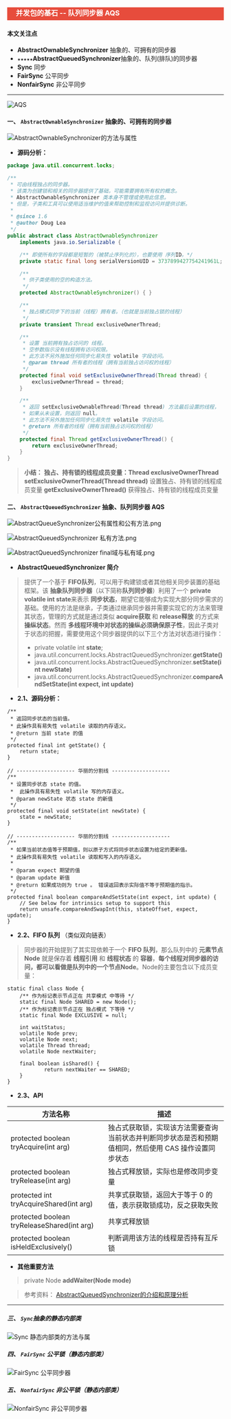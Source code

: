 <h3 style="padding-bottom:6px; padding-left:20px; color:#ffffff; background-color:#E74C3C;">并发包的基石 -- 队列同步器 AQS</h3>

#### 本文关注点
* **AbstractOwnableSynchronizer** 抽象的、可拥有的同步器
* `★★★★★`**AbstractQueuedSynchronizer**抽象的、队列(排队)的同步器
* **Sync** 同步
* **FairSync** 公平同步
* **NonfairSync** 非公平同步

---
![AQS](https://upload-images.jianshu.io/upload_images/11476758-15ca6a3e1415a256.png?imageMogr2/auto-orient/strip%7CimageView2/2/w/1240)


#### 一、 `AbstractOwnableSynchronizer` 抽象的、可拥有的同步器
![AbstractOwnableSynchronizer的方法与属性](https://upload-images.jianshu.io/upload_images/11476758-f0950e50411f1845.png?imageMogr2/auto-orient/strip%7CimageView2/2/w/1240)

* **源码分析：**
```java
package java.util.concurrent.locks;

/**
 * 可由线程独占的同步器。
 * 该类为创建锁和相关的同步器提供了基础，可能需要拥有所有权的概念。
 * AbstractOwnableSynchronizer 类本身不管理或使用此信息。
 * 但是，子类和工具可以使用适当维护的值来帮助控制和监视访问并提供诊断。
 *
 * @since 1.6
 * @author Doug Lea
 */
public abstract class AbstractOwnableSynchronizer
    implements java.io.Serializable {

    /** 即使所有的字段都是短暂的（被禁止序列化的），也要使用 序列ID。*/
    private static final long serialVersionUID = 3737899427754241961L;

    /**
     * 供子类使用的空的构造方法。
     */
    protected AbstractOwnableSynchronizer() { }

    /**
     * 独占模式同步下的当前（线程）拥有者。（也就是当前独占锁的线程）
     */
    private transient Thread exclusiveOwnerThread;

    /**
     * 设置 当前拥有独占访问的 线程。
     * 空参数指示没有线程拥有访问权限。
     * 此方法不另外施加任何同步化易失性 volatile 字段访问。
     * @param thread 所有者的线程（拥有当前独占访问权的线程）
     */
    protected final void setExclusiveOwnerThread(Thread thread) {
        exclusiveOwnerThread = thread;
    }

    /**
     * 返回 setExclusiveOwnableThread(Thread thread) 方法最后设置的线程，
     * 如果从未设置，则返回 null。
     * 此方法不另外施加任何同步化易失性 volatile 字段访问。
     * @return 所有者的线程（拥有当前独占访问权的线程）
     */
    protected final Thread getExclusiveOwnerThread() {
        return exclusiveOwnerThread;
    }
}
```
> **小结：**
> **独占、持有锁的线程成员变量：Thread exclusiveOwnerThread**
> **setExclusiveOwnerThread(Thread thread)** 设置独占、持有锁的线程成员变量
> **getExclusiveOwnerThread()** 获得独占、持有锁的线程成员变量


#### 二、 `AbstractQueuedSynchronizer` 抽象、队列同步器 AQS
![AbstractQueueSynchronizer公有属性和公有方法.png](https://upload-images.jianshu.io/upload_images/11476758-10ff5c98c4f752a9.png?imageMogr2/auto-orient/strip%7CimageView2/2/w/1240)

![AbstractQueuedSynchronizer 私有方法.png](https://upload-images.jianshu.io/upload_images/11476758-b373d216213b6845.png?imageMogr2/auto-orient/strip%7CimageView2/2/w/1240)

![AbstractQueuedSynchronizer final域与私有域.png](https://upload-images.jianshu.io/upload_images/11476758-4e2da27a6904ad4d.png?imageMogr2/auto-orient/strip%7CimageView2/2/w/1240)

* **AbstractQueuedSynchronizer 简介**
> 提供了一个基于 **FIFO队列**，可以用于构建锁或者其他相关同步装置的基础框架。该 **抽象队列同步器**（以下简称**队列同步器**）利用了一个 **private volatile int state**来表示 **同步状态**，期望它能够成为实现大部分同步需求的基础。使用的方法是继承，子类通过继承同步器并需要实现它的方法来管理其状态，管理的方式就是通过类似 **acquire获取** 和 **release释放** 的方式来 **操纵状态**。然而 **多线程环境中对状态的操纵必须确保原子性**，因此子类对于状态的把握，需要使用这个同步器提供的以下三个方法对状态进行操作：
> * private volatile int **state**;
> * java.util.concurrent.locks.AbstractQueuedSynchronizer.**getState()**
> * java.util.concurrent.locks.AbstractQueuedSynchronizer.**setState(int newState)**
> * java.util.concurrent.locks.AbstractQueuedSynchronizer.**compareAndSetState(int expect, int update)**
* **2.1、源码分析：**
```
/**
 * 返回同步状态的当前值。
 * 此操作具有易失性 volatile 读取的内存语义。
 * @return 当前 state 的值
 */
protected final int getState() {
    return state;
}

// ------------------- 华丽的分割线 -------------------
/**
 * 设置同步状态 state 的值。
 *  此操作具有易失性 volatile 写的内存语义。
 * @param newState 状态 state 的新值
 */
protected final void setState(int newState) {
    state = newState;
}

// ------------------- 华丽的分割线 -------------------
/**
 * 如果当前状态值等于预期值，则以原子方式将同步状态设置为给定的更新值。
 * 此操作具有易失性 volatile 读取和写入的内存语义。
 *
 * @param expect 期望的值
 * @param update 新值
 * @return 如果成功则为 true 。 错误返回表示实际值不等于预期值的指示。
 */
protected final boolean compareAndSetState(int expect, int update) {
    // See below for intrinsics setup to support this
    return unsafe.compareAndSwapInt(this, stateOffset, expect, update);
}
```

* **2.2、FIFO 队列** （类似双向链表）
> 同步器的开始提到了其实现依赖于一个 **FIFO 队列**，那么队列中的 **元素节点Node** 就是保存着 **线程引用** 和 **线程状态** 的 **容器**，**每个线程对同步器的访问，都可以看做是队列中的一个节点Node**。Node的主要包含以下成员变量：
```
static final class Node {
    /** 作为标记表示节点正在 共享模式 中等待 */
    static final Node SHARED = new Node();
    /** 作为标记表示节点正在 独占模式 下等待 */
    static final Node EXCLUSIVE = null;

    int waitStatus;
    volatile Node prev;
    volatile Node next;
    volatile Thread thread;
    volatile Node nextWaiter;

    final boolean isShared() {
            return nextWaiter == SHARED;
    }
}
```
* **2.3、API**

| 方法名称 | 描述 |
| ------ | ------- |
| protected boolean tryAcquire(int arg) | 独占式获取锁，实现该方法需要查询当前状态并判断同步状态是否和预期值相同，然后使用 CAS 操作设置同步状态 |
| protected boolean tryRelease(int arg) |	独占式释放锁，实际也是修改同步变量 |
| protected int tryAcquireShared(int arg)	| 共享式获取锁，返回大于等于 0 的值，表示获取锁成功，反之获取失败 |
| protected boolean tryReleaseShared(int arg) | 共享式释放锁 |
| protected boolean isHeldExclusively()	 | 判断调用该方法的线程是否持有互斥锁 |

* **其他重要方法**
> private Node **addWaiter(Node mode)**

> 参考资料：
> [AbstractQueuedSynchronizer的介绍和原理分析](http://ifeve.com/introduce-abstractqueuedsynchronizer/)

---
##### 三、 `Sync`抽象的静态内部类
![Sync 静态内部类的方法与属](https://upload-images.jianshu.io/upload_images/11476758-9430f3ace4f38a69.png?imageMogr2/auto-orient/strip%7CimageView2/2/w/1240)


##### 四、 `FairSync` 公平锁（静态内部类）
![FairSync 公平同步器](https://upload-images.jianshu.io/upload_images/11476758-3feff7da83e0a35c.png?imageMogr2/auto-orient/strip%7CimageView2/2/w/1240)

##### 五、 `NonfairSync` 非公平锁（静态内部类）
![NonfairSync 非公平同步器](https://upload-images.jianshu.io/upload_images/11476758-453881e169960163.png?imageMogr2/auto-orient/strip%7CimageView2/2/w/1240)